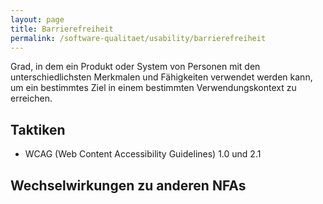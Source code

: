```yaml
---
layout: page
title: Barrierefreiheit
permalink: /software-qualitaet/usability/barrierefreiheit
---
```


Grad, in dem ein Produkt oder System von Personen mit den unterschiedlichsten Merkmalen und Fähigkeiten verwendet werden kann, um ein bestimmtes Ziel in einem bestimmten Verwendungskontext zu erreichen.

## Taktiken

* WCAG (Web Content Accessibility Guidelines) 1.0 und 2.1

## Wechselwirkungen zu anderen NFAs


